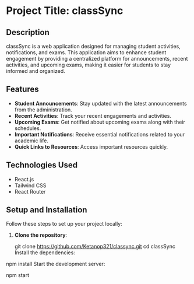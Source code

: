 # Project Title: classSync

## Description

classSync is a web application designed for managing student activities, notifications, and exams. This application aims to enhance student engagement by providing a centralized platform for announcements, recent activities, and upcoming exams, making it easier for students to stay informed and organized.

## Features

- **Student Announcements**: Stay updated with the latest announcements from the administration.
- **Recent Activities**: Track your recent engagements and activities.
- **Upcoming Exams**: Get notified about upcoming exams along with their schedules.
- **Important Notifications**: Receive essential notifications related to your academic life.
- **Quick Links to Resources**: Access important resources quickly.

## Technologies Used

- React.js
- Tailwind CSS
- React Router

## Setup and Installation

Follow these steps to set up your project locally:

1. **Clone the repository**:

      git clone https://github.com/Ketanop321/classync.git
   cd classSync
Install the dependencies:

 
npm install
Start the development server:

 
npm start
